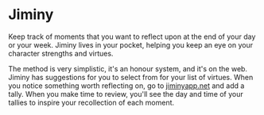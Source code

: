 # Jiminy #
Keep track of moments that you want to reflect upon at the end of your day or your week. Jiminy lives in your pocket, helping you keep an eye on your character strengths and virtues.

The method is very simplistic, it's an honour system, and it's on the web. Jiminy has suggestions for you to select from for your list of virtues. When you notice something worth reflecting on, go to [jiminyapp.net](http://jiminyapp.net) and add a tally. When you make time to review, you'll see the day and time of your tallies to inspire your recollection of each moment.